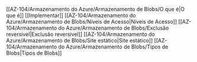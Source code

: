 [[AZ-104/Armazenamento do Azure/Armazenamento de Blobs/O que é|O que é]]
[[Implementar]]
[[AZ-104/Armazenamento do Azure/Armazenamento de Blobs/Níveis de Acesso|Níveis de Acesso]]
[[AZ-104/Armazenamento do Azure/Armazenamento de Blobs/Exclusão reversivel|Exclusão reversivel]]
[[AZ-104/Armazenamento do Azure/Armazenamento de Blobs/Site estático|Site estático]]
[[AZ-104/Armazenamento do Azure/Armazenamento de Blobs/Tipos de Blobs|Tipos de Blobs]]

